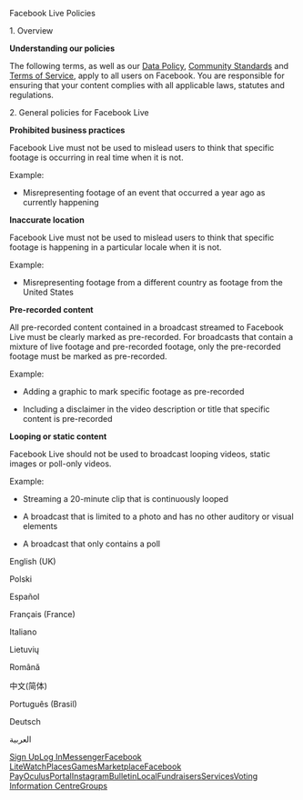 Facebook Live Policies

1\. Overview

**Understanding our policies**

The following terms, as well as our [Data Policy](https://www.facebook.com/about/privacy/), [Community Standards](https://www.facebook.com/communitystandards/) and [Terms of Service](https://www.facebook.com/legal/terms), apply to all users on Facebook. You are responsible for ensuring that your content complies with all applicable laws, statutes and regulations.

2\. General policies for Facebook Live

**Prohibited business practices**

Facebook Live must not be used to mislead users to think that specific footage is occurring in real time when it is not.

Example:

*   Misrepresenting footage of an event that occurred a year ago as currently happening

**Inaccurate location**

Facebook Live must not be used to mislead users to think that specific footage is happening in a particular locale when it is not.

Example:

*   Misrepresenting footage from a different country as footage from the United States

**Pre-recorded content**

All pre-recorded content contained in a broadcast streamed to Facebook Live must be clearly marked as pre-recorded. For broadcasts that contain a mixture of live footage and pre-recorded footage, only the pre-recorded footage must be marked as pre-recorded.

Example:

*   Adding a graphic to mark specific footage as pre-recorded

*   Including a disclaimer in the video description or title that specific content is pre-recorded

**Looping or static content**

Facebook Live should not be used to broadcast looping videos, static images or poll-only videos.

Example:

*   Streaming a 20-minute clip that is continuously looped

*   A broadcast that is limited to a photo and has no other auditory or visual elements

*   A broadcast that only contains a poll

English (UK)

Polski

Español

Français (France)

Italiano

Lietuvių

Română

中文(简体)

Português (Brasil)

Deutsch

العربية

[Sign Up](https://www.facebook.com/reg/)[Log In](https://www.facebook.com/login/)[Messenger](https://l.facebook.com/l.php?u=https%3A%2F%2Fmessenger.com%2F&h=AT2oNGKEyeSvgydO76FNW5s2a4fMs_CmWD3o8fCcGDaU8XE4qYCVXiSqnKno1B_N1zMEZ6euERiGUMiykidKQuKAYRR2qmjLXQlRAu4gIpvrcPO2GJfX9aNZb48QUIYoVIzr6hdcTmilEoKFg0Egk0hZ_UG0vFRBXkmMHw)[Facebook Lite](https://www.facebook.com/lite/)[Watch](https://en-gb.facebook.com/watch/)[Places](https://www.facebook.com/places/)[Games](https://www.facebook.com/games/)[Marketplace](https://www.facebook.com/marketplace/)[Facebook Pay](https://pay.facebook.com/)[Oculus](https://l.facebook.com/l.php?u=https%3A%2F%2Fwww.oculus.com%2F&h=AT2oNGKEyeSvgydO76FNW5s2a4fMs_CmWD3o8fCcGDaU8XE4qYCVXiSqnKno1B_N1zMEZ6euERiGUMiykidKQuKAYRR2qmjLXQlRAu4gIpvrcPO2GJfX9aNZb48QUIYoVIzr6hdcTmilEoKFg0Egk0hZ_UG0vFRBXkmMHw)[Portal](https://portal.facebook.com/)[Instagram](https://l.facebook.com/l.php?u=https%3A%2F%2Fwww.instagram.com%2F&h=AT2oNGKEyeSvgydO76FNW5s2a4fMs_CmWD3o8fCcGDaU8XE4qYCVXiSqnKno1B_N1zMEZ6euERiGUMiykidKQuKAYRR2qmjLXQlRAu4gIpvrcPO2GJfX9aNZb48QUIYoVIzr6hdcTmilEoKFg0Egk0hZ_UG0vFRBXkmMHw)[Bulletin](https://www.bulletin.com/)[Local](https://www.facebook.com/local/lists/245019872666104/)[Fundraisers](https://www.facebook.com/fundraisers/)[Services](https://www.facebook.com/biz/directory/)[Voting Information Centre](https://www.facebook.com/votinginformationcenter/?entry_point=c2l0ZQ%3D%3D)[Groups](https://www.facebook.com/groups/explore/)
